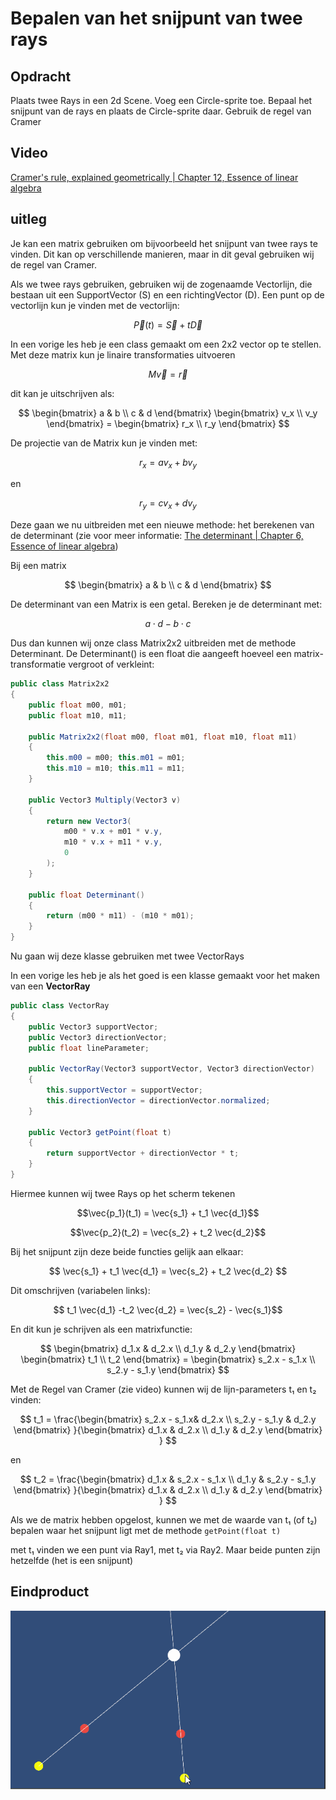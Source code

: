 # Bepalen van het snijpunt van twee rays

## Opdracht

Plaats twee Rays in een 2d Scene. Voeg een Circle-sprite toe. Bepaal het snijpunt van de rays en plaats de Circle-sprite daar. Gebruik de regel van Cramer


## Video

<a href="https://www.youtube.com/watch?v=jBsC34PxzoM&list=PLZHQObOWTQDPD3MizzM2xVFitgF8hE_ab&index=12" target="_blank">Cramer's rule, explained geometrically | Chapter 12, Essence of linear algebra</a>

## uitleg

Je kan een matrix gebruiken om bijvoorbeeld het snijpunt van twee rays te vinden. Dit kan op verschillende manieren, maar in dit geval gebruiken wij de regel van Cramer. 

Als we twee rays gebruiken, gebruiken wij de zogenaamde Vectorlijn, die bestaan uit een SupportVector (S) en een richtingVector (D). Een punt op de vectorlijn kun je vinden met de vectorlijn:

$$ \vec{P}(t) = \vec{S} + t \vec{D} $$


In een vorige les heb je een class gemaakt om een 2x2 vector op te stellen. Met deze matrix kun je linaire transformaties uitvoeren

$$ M\vec{v} = \vec{r}
$$

dit kan je uitschrijven als:

$$ \begin{bmatrix}
    a & b \\
    c & d
\end{bmatrix} 
\begin{bmatrix}
    v_x \\
    v_y
\end{bmatrix} = 
\begin{bmatrix}
    r_x \\
    r_y
\end{bmatrix} 
$$

De projectie van de Matrix kun je vinden met:

$$ r_x = a v_x + b v_y$$

en 

$$ r_y = c v_x + d v_y$$

Deze gaan we nu uitbreiden met een nieuwe methode: het berekenen van de determinant (zie voor meer informatie:
<a href="https://www.youtube.com/watch?v=Ip3X9LOh2dk&list=PLZHQObOWTQDPD3MizzM2xVFitgF8hE_ab&index=6" target="_blank" > The determinant | Chapter 6, Essence of linear algebra</a>)

Bij een matrix 

$$ \begin{bmatrix}
    a & b \\
    c & d
\end{bmatrix} $$

De determinant van een Matrix is een getal. Bereken je de determinant met:

$$ a\cdot d - b \cdot c$$

Dus dan kunnen wij onze class Matrix2x2 uitbreiden met de methode Determinant. De Determinant() is een float die aangeeft hoeveel een matrix-transformatie vergroot of verkleint:

````csharp
public class Matrix2x2
{
    public float m00, m01;
    public float m10, m11;

    public Matrix2x2(float m00, float m01, float m10, float m11)
    {
        this.m00 = m00; this.m01 = m01;
        this.m10 = m10; this.m11 = m11;
    }

    public Vector3 Multiply(Vector3 v)
    {
        return new Vector3(
            m00 * v.x + m01 * v.y,
            m10 * v.x + m11 * v.y,
            0
        );
    }

    public float Determinant()
    {
        return (m00 * m11) - (m10 * m01);
    }
}
````
Nu gaan wij deze klasse gebruiken met twee VectorRays


In een vorige les heb je als het goed is een klasse gemaakt voor het maken van een **VectorRay**

````csharp
public class VectorRay
{
    public Vector3 supportVector;
    public Vector3 directionVector;
    public float lineParameter;

    public VectorRay(Vector3 supportVector, Vector3 directionVector)
    {
        this.supportVector = supportVector;
        this.directionVector = directionVector.normalized;
    }

    public Vector3 getPoint(float t)
    {
        return supportVector + directionVector * t;
    }
}
````

Hiermee kunnen wij twee Rays op het scherm tekenen

$$\vec{p_1}(t_1) = \vec{s_1} + t_1 \vec{d_1}$$

$$\vec{p_2}(t_2) = \vec{s_2} + t_2 \vec{d_2}$$

Bij het snijpunt zijn deze beide functies gelijk aan elkaar:

$$ \vec{s_1} + t_1 \vec{d_1} = \vec{s_2} + t_2 \vec{d_2} $$

Dit omschrijven (variabelen links):

$$   t_1 \vec{d_1} -t_2 \vec{d_2} = \vec{s_2}  - \vec{s_1}$$

En dit kun je schrijven als een matrixfunctie:

$$
\begin{bmatrix}
d_1.x & d_2.x \\
d_1.y & d_2.y 
\end{bmatrix} 
\begin{bmatrix}
    t_1 \\
    t_2
\end{bmatrix} = 
\begin{bmatrix}
   s_2.x - s_1.x \\
    s_2.y - s_1.y
\end{bmatrix}
$$

Met de Regel van Cramer (zie video) kunnen wij de lijn-parameters t₁ en t₂ vinden:

$$ t_1 = \frac{\begin{bmatrix}
s_2.x - s_1.x& d_2.x \\
s_2.y - s_1.y & d_2.y 
\end{bmatrix} 
}{\begin{bmatrix}
d_1.x & d_2.x \\
d_1.y & d_2.y 
\end{bmatrix} 
} 
$$

en 

$$ t_2 = \frac{\begin{bmatrix}
d_1.x & s_2.x - s_1.x \\
 d_1.y & s_2.y - s_1.y  
\end{bmatrix} 
}{\begin{bmatrix}
d_1.x & d_2.x \\
d_1.y & d_2.y 
\end{bmatrix} 
} 
$$

Als we de matrix hebben opgelost, kunnen we met de waarde van t₁ (of t₂) bepalen waar het snijpunt ligt met de methode ````getPoint(float t)```` 

met t₁ vinden we een punt via Ray1, met t₂ via Ray2. Maar beide punten zijn hetzelfde (het is een snijpunt)

## Eindproduct
<img src="images/snijpuntRays.gif">
